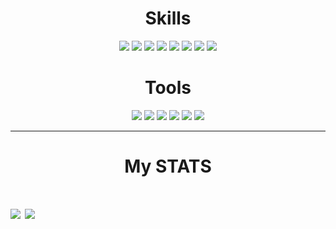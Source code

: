 <h1 align="center">Skills</h1>
<div align="center">
  <img src="https://img.shields.io/badge/-Python-yellow?style=for-the-badge&logo=python&logoColor=white"/>
  <img src="https://img.shields.io/badge/-C-orange?style=for-the-badge&logo=c&logoColor=white"/>
  <img src="https://img.shields.io/badge/-Java-blue?style=for-the-badge&logo=java&logoColor=white"/>
  <img src="https://img.shields.io/badge/assembly-%23ED8B00.svg?&style=for-the-badge&logo=automatic&logoColor=white"/>
  <img src="https://img.shields.io/badge/git%20-%FCC624.svg?&style=for-the-badge&logo=git&logoColor=white"/>
  <img src="https://img.shields.io/badge/HTML5-E34F26?style=for-the-badge&logo=html5&logoColor=white"/>
  <img src="https://img.shields.io/badge/CSS3-1572B6?style=for-the-badge&logo=css3&logoColor=white"/>
  <img src="https://img.shields.io/badge/github%20-%23121011.svg?&style=for-the-badge&logo=github&logoColor=white"/>
</div>
<h1 align="center">Tools</h1>
<div align="center">
  <img src="https://img.shields.io/static/v1?label=IDE&message=GoLand&color=blue&logo=intellij-idea&style=for-the-badge&logoColor=coral">
  <img src="https://img.shields.io/static/v1?label=Distro&message=Artix&color=blue&logo=artix-linux&style=for-the-badge&logoColor=white">
  <img src="https://img.shields.io/static/v1?label=Shell&message=BASH&color=black&logo=powershell&style=for-the-badge&logoColor=white">
  <img src="https://img.shields.io/static/v1?label=Editor&message=VIM&color=cyan&logo=vim&style=for-the-badge&logoColor=green">
  <img src="https://img.shields.io/static/v1?&label=Software&message=Visual%20Studio&color=purple&logo=visual-studio&style=for-the-badge&logoColor=light%20blue">
  <img src="https://img.shields.io/static/v1?&label=Browser&message=Waterfox&color=blue&logo=firefox&style=for-the-badge&logoColor=yellow">
</div>

---

<h1 align="center">My STATS<h1>

<a href="https://github.com/gyro7/gyro7">
   <img align="center" src="https://github-readme-stats.vercel.app/api/top-langs/?username=gyro7&hide_border=true&theme=radical"/></a>
<a href="https://github.com/gyro7/gyro7">
  <img align="center" src="https://github-readme-stats.gyro7.vercel.app/api?username=gyro7&hide_border=true&show_icons=true&count_private=true&langs_count=10&theme=radical"/>
</a>
